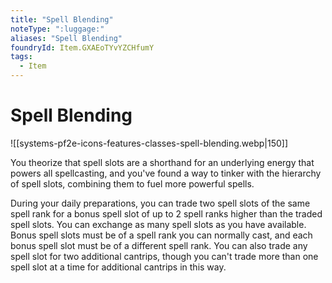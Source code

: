 ```yaml
---
title: "Spell Blending"
noteType: ":luggage:"
aliases: "Spell Blending"
foundryId: Item.GXAEoTYvYZCHfumY
tags:
  - Item
---
```


# Spell Blending
![[systems-pf2e-icons-features-classes-spell-blending.webp|150]]

You theorize that spell slots are a shorthand for an underlying energy that powers all spellcasting, and you've found a way to tinker with the hierarchy of spell slots, combining them to fuel more powerful spells.

During your daily preparations, you can trade two spell slots of the same spell rank for a bonus spell slot of up to 2 spell ranks higher than the traded spell slots. You can exchange as many spell slots as you have available. Bonus spell slots must be of a spell rank you can normally cast, and each bonus spell slot must be of a different spell rank. You can also trade any spell slot for two additional cantrips, though you can't trade more than one spell slot at a time for additional cantrips in this way.
